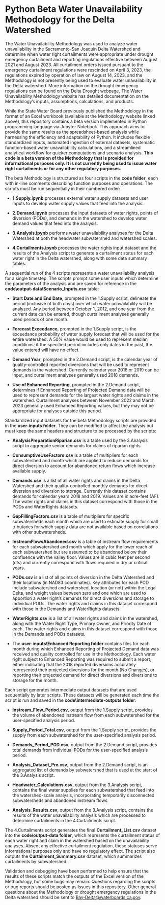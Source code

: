 # Python Beta Water Unavailability Methodology for the Delta Watershed 

The Water Unavailability Methodology was used to analyze water unavailability in the Sacramento-San Joaquin Delta Watershed and determine when water right curtailments were appropriate under drought emergency curtailment and reporting regulations effective between August 2021 and August 2023. All curtailment orders issued pursuant to the emergency curtailment regulations were rescinded on April 3, 2023, the regulations expired by operation of law on August 14, 2023, and the Methodology is not presently being used to evaluate water unavailability in the Delta watershed. More information on the drought emergency regulations can be found on the Delta Drought webpage. The Water Unavailability Methodology website has detailed documentation on the Methodology’s inputs, assumptions, calculations, and products. 

While the State Water Board previously published the Methodology in the format of an Excel workbook (available at the Methodology website linked above), this repository contains a beta version implemented in Python programming language via Jupyter Notebook. This approach aims to provide the same results as the spreadsheet-based analysis while harnessing the efficiency and adaptability of Python. It includes flexible standardized inputs, automated ingestion of external datasets, systematic function-based water unavailability calculations, and a streamlined analytical workflow for quicker computations and scenario analysis. **This code is a beta version of the Methodology that is provided for informational purposes only. It is not currently being used to issue water right curtailments or for any other regulatory purposes.** 

The beta Methodology is structured as four scripts in the **code folder**, each with in-line comments describing function purposes and operations. The scripts must be run sequentially in their numbered order: 

* **1.Supply.ipynb** processes external water supply datasets and user inputs to develop water supply values that feed into the analysis. 

* **2.Demand.ipynb** processes the input datasets of water rights, points of diversion (PODs), and demands in the watershed to develop water demand values that feed into the analysis. 

* **3.Analysis.ipynb** performs water unavailability analyses for the Delta Watershed at both the headwater subwatershed and watershed scales. 

* **4.Curtailments.ipynb** processes the water rights input dataset and the results of the Analysis script to generate a curtailment status for each water right in the Delta watershed, along with some data summary tables. 

A sequential run of the 4 scripts represents a water unavailability analysis for a single timestep. The scripts prompt some user inputs which determine the parameters of the analysis and are saved for reference in the **code\output-data\Scenario_Inputs.csv** table: 

* **Start Date and End Date**, prompted in the 1.Supply script, delineate the period (inclusive of both days) over which water unavailability will be analyzed. Any period between October 1, 2012, and one year from the current date can be entered, though curtailment analyses generally used periods of one month. 

* **Forecast Exceedance**, prompted in the 1.Supply script, is the exceedance probability of water supply forecast that will be used for the entire watershed. A 50% value would be used to represent median conditions; if the specified period includes only dates in the past, the value entered will have no effect. 

* **Demand Year**, prompted in the 2.Demand script, is the calendar year of quality-controlled reported diversions that will be used to represent demands in the watershed. Currently calendar year 2018 or 2019 can be input, and curtailment analyses generally used 2018 demands. 

* **Use of Enhanced Reporting**, prompted in the 2.Demand script, determines if Enhanced Reporting of Projected Demand data will be used to represent demands for the largest water rights and claims in the watershed. Curtailment analyses between November 2022 and March 2023 generally used Enhanced Reporting values, but they may not be appropriate for analyses outside this period. 

Standardized input datasets for the beta Methodology scripts are provided in the **user-inputs folder**. They can be modified to affect the analysis but must keep the same headers and structure to be processed by the scripts: 

* **AnalysisPreparationRiparian.csv** is a table used by the 3.Analysis script to aggregate senior demands for claims of riparian rights. 

* **ConsumptiveUseFactors.csv** is a table of multipliers for each subwatershed and month which are applied to reduce demands for direct diversion to account for abandoned return flows which increase available supply. 

* **Demands.csv** is a list of all water rights and claims in the Delta Watershed and their quality-controlled monthly demands for direct diversion and diversion to storage. Currently this dataset contains demands for calendar years 2018 and 2019. Values are in acre-feet (AF). The water rights and claims in this dataset correspond with those in the PODs and WaterRights datasets. 

* **GapFillingFactors.csv** is a table of multipliers for specific subwatersheds each month which are used to estimate supply for small tributaries for which supply data are not available based on correlations with other subwatersheds. 

* **InstreamFlowsAbandoned.csv** is a table of instream flow requirements for each subwatershed and month which apply for the lower reach of each subwatershed but are assumed to be abandoned below their confluence with the valley floor. Values are in cubic feet per second (cfs) and currently correspond with flows required in dry or critical years. 

* **PODs.csv** is a list of all points of diversion in the Delta Watershed and their locations (in NAD83 coordinates). Key attributes for each POD include subwatershed and watershed, location (or not) within the Legal Delta, and weight values between zero and one which are used to apportion a water right’s demands for direct diversions and storage to individual PODs. The water rights and claims in this dataset correspond with those in the Demands and WaterRights datasets. 

* **WaterRights.csv** is a list of all water rights and claims in the watershed, along with the Water Right Type, Primary Owner, and Priority Date of each. The water rights and claims in this dataset correspond with those in the Demands and PODs datasets. 

* The **user-inputs\Enhanced Reporting folder** contains files for each month during which Enhanced Reporting of Projected Demand data was received and quality controlled for use in the Methodology. Each water right subject to Enhanced Reporting was required to submit a report, either indicating that the 2018 reported diversions accurately represented their projected diversions for the month (No Changes), or reporting their projected demand for direct diversions and diversions to storage for the month. 

Each script generates intermediate output datasets that are used sequentially by later scripts. These datasets will be generated each time the script is run and saved in the **code\intermediate-outputs folder**: 

* **Instream_Flow_Period.csv**, output from the 1.Supply script, provides the volume of abandoned instream flow from each subwatershed for the user-specified analysis period. 

* **Supply_Period_Total.csv**, output from the 1.Supply script, provides the supply from each subwatershed for the user-specified analysis period. 

* **Demands_Period_POD.csv**, output from the 2.Demand script, provides total demands from individual PODs for the user-specified analysis period. 

* **Analysis_Dataset_Pre.csv**, output from the 2.Demand script, is an aggregated list of demands by subwatershed that is used at the start of the 3.Analysis script. 

* **Headwater_Calculations.csv**, output from the 3.Analysis script, contains the final water supplies for each subwatershed that feed into the watershed-scale analysis, incorporating temporarily disconnected subwatersheds and abandoned instream flows. 

* **Analysis_Results.csv**, output from the 3.Analysis script, contains the results of the water unavailability analysis which are processed to determine curtailments in the 4.Curtailments script. 

The 4.Curtailments script generates the final **Curtailment_List.csv** dataset into the **code\output-data folder**, which represents the curtailment status of each water right and claim in the watershed based on the unavailability analyses. Absent any effective curtailment regulation, these statuses serve informational purposes only and have no regulatory effect. The script also outputs the **Curtailment_Summary.csv** dataset, which summarizes curtailments by subwatershed. 

Validation and debugging have been performed to help ensure that the results of these scripts match the outputs of the Excel version of the Methodology, but some bugs may remain. Questions regarding the scripts or bug reports should be posted as Issues in this repository. Other general questions about the Methodology or drought emergency regulations in the Delta watershed should be sent to Bay-Delta@waterboards.ca.gov. 
